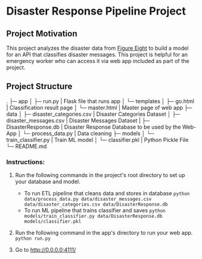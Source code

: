 # Disaster Response Pipeline Project

## Project Motivation

This project analyzes the disaster data from [Figure Eight](https://www.figure-eight.com/) to build a model for an API that classifies disaster messages. This project is helpful for an emergency worker who can access it via web app included as part of the project.

## Project Structure

  .
  ├─ app
  │   ├─ run.py                           | Flask file that runs app
  │   └─ templates
  │       ├─ go.html                      | Classification result page
  │       └─ master.html                  | Master page of web app
  ├─ data
  │   ├─ disaster_categories.csv          | Disaster Categories Dataset
  │   ├─ disaster_messages.csv            | Disaster Messages Dataset
  |   ├─ DisasterResponse.db              | Disaster Response Database to be used by the Web-App
  │   └─ process_data.py                  | Data cleaning
  ├─ models
  │   └─ train_classifier.py              | Train ML model
  │   └─ classifier.pkl                   | Python Pickle File
  └─ README.md

### Instructions:
1. Run the following commands in the project's root directory to set up your database and model.

    - To run ETL pipeline that cleans data and stores in database
        `python data/process_data.py data/disaster_messages.csv data/disaster_categories.csv data/DisasterResponse.db`
    - To run ML pipeline that trains classifier and saves
        `python models/train_classifier.py data/DisasterResponse.db models/classifier.pkl`

2. Run the following command in the app's directory to run your web app.
    `python run.py`

3. Go to http://0.0.0.0:4111/
